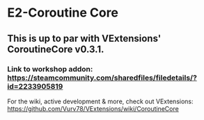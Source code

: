 # E2-Coroutine Core

## This is up to par with VExtensions' CoroutineCore v0.3.1.  
### Link to workshop addon: https://steamcommunity.com/sharedfiles/filedetails/?id=2233905819

For the wiki, active development & more, check out VExtensions:  
https://github.com/Vurv78/VExtensions/wiki/CoroutineCore
